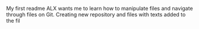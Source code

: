 My first readme
ALX wants me to learn how to manipulate files and navigate through files on Git.
Creating new repository and files with texts added to the fil
